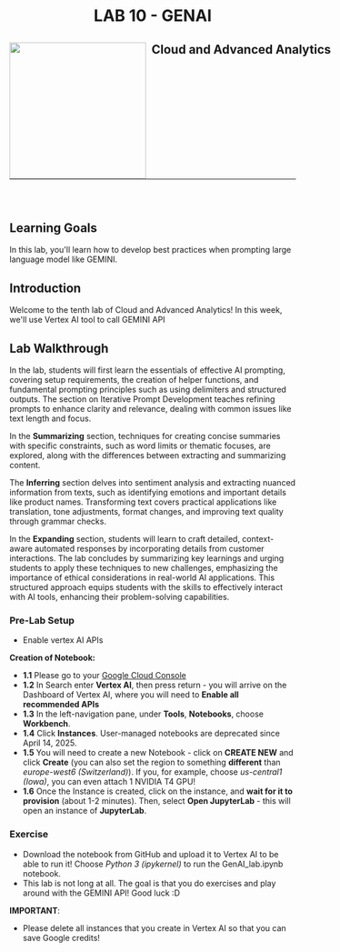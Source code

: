 <h1 align="center"> LAB 10 - GENAI</h1>
<div>
<td> 
<img src="https://upload.wikimedia.org/wikipedia/commons/thumb/2/2b/Logo_Universit%C3%A9_de_Lausanne.svg/2000px-Logo_Universit%C3%A9_de_Lausanne.svg.png" style="padding-right:10px;width:240px;float:left"/></td>
<h2 style="white-space: nowrap">Cloud and Advanced Analytics </h2></td>
<hr style="clear:both">
<p style="font-size:0.85em; margin:2px; text-align:justify">
<br>
<br>
</div>

## Learning Goals
In this lab, you'll learn how to develop best practices when prompting large language model like GEMINI. 

## Introduction
Welcome to the tenth lab of Cloud and Advanced Analytics! In this week, we'll use Vertex AI tool to call GEMINI API

## Lab Walkthrough

In the lab, students will first learn the essentials of effective AI prompting, covering setup requirements, the creation of helper functions, and fundamental prompting principles such as using delimiters and structured outputs. The section on Iterative Prompt Development teaches refining prompts to enhance clarity and relevance, dealing with common issues like text length and focus. 

In the **Summarizing** section, techniques for creating concise summaries with specific constraints, such as word limits or thematic focuses, are explored, along with the differences between extracting and summarizing content. 

The **Inferring** section delves into sentiment analysis and extracting nuanced information from texts, such as identifying emotions and important details like product names. Transforming text covers practical applications like translation, tone adjustments, format changes, and improving text quality through grammar checks. 

In the **Expanding** section, students will learn to craft detailed, context-aware automated responses by incorporating details from customer interactions. The lab concludes by summarizing key learnings and urging students to apply these techniques to new challenges, emphasizing the importance of ethical considerations in real-world AI applications. This structured approach equips students with the skills to effectively interact with AI tools, enhancing their problem-solving capabilities.


### Pre-Lab Setup 

* Enable vertex AI APIs

**Creation of Notebook:**

* **1.1** Please go to your [Google Cloud Console](https://console.cloud.google.com)
* **1.2** In Search enter **Vertex AI**, then press return - you will arrive on the Dashboard of Vertex AI, where you will need to **Enable all recommended APIs**
* **1.3** In the left-navigation pane, under **Tools**, **Notebooks**, choose **Workbench**.
* **1.4** Click **Instances**. User-managed notebooks are deprecated since April 14, 2025.
* **1.5** You will need to create a new Notebook - click on **CREATE NEW** and click **Create** (you can also set the region to something **different** than *europe-west6 (Switzerland)*). If you, for example, choose *us-central1 (Iowa)*, you can even attach 1 NVIDIA T4 GPU!
* **1.6** Once the Instance is created, click on the instance, and **wait for it to provision** (about 1-2 minutes). Then, select **Open JupyterLab** - this will open an instance of **JupyterLab**.

### Exercise

* Download the notebook from GitHub and upload it to Vertex AI to be able to run it! Choose *Python 3 (ipykernel)* to run the GenAI_lab.ipynb notebook.
* This lab is not long at all. The goal is that you do exercises and play around with the GEMINI API! Good luck :D

**IMPORTANT**:
* Please delete all instances that you create in Vertex AI so that you can save Google credits!




